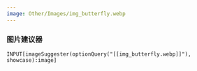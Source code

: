 ```yaml
---
image: Other/Images/img_butterfly.webp
---
```


### 图片建议器

```meta-bind
INPUT[imageSuggester(optionQuery("[[img_butterfly.webp]]"), showcase):image]
```